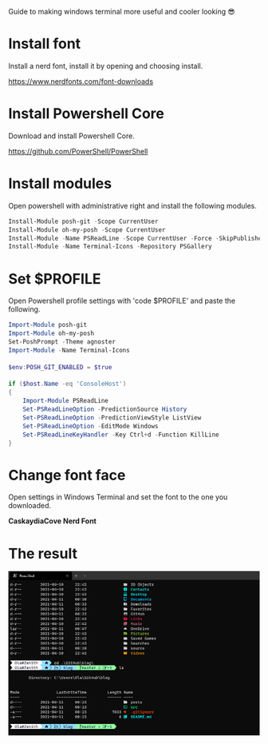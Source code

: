 Guide to making windows terminal more useful and cooler looking 😎

# Install font

Install a nerd font, install it by opening and choosing install.

https://www.nerdfonts.com/font-downloads

# Install Powershell Core

Download and install Powershell Core.

https://github.com/PowerShell/PowerShell

# Install modules

Open powershell with administrative right and install the following modules.

```powershell
Install-Module posh-git -Scope CurrentUser
Install-Module oh-my-posh -Scope CurrentUser
Install-Module -Name PSReadLine -Scope CurrentUser -Force -SkipPublisherCheck
Install-Module -Name Terminal-Icons -Repository PSGallery
```

# Set $PROFILE

Open Powershell profile settings with 'code $PROFILE' and paste the following.

```powershell
Import-Module posh-git
Import-Module oh-my-posh
Set-PoshPrompt -Theme agnoster
Import-Module -Name Terminal-Icons

$env:POSH_GIT_ENABLED = $true

if ($host.Name -eq 'ConsoleHost')
{
    Import-Module PSReadLine
    Set-PSReadLineOption -PredictionSource History
    Set-PSReadLineOption -PredictionViewStyle ListView
    Set-PSReadLineOption -EditMode Windows
    Set-PSReadLineKeyHandler -Key Ctrl+d -Function KillLine
}
```

# Change font face

Open settings in Windows Terminal and set the font to the one you downloaded.

**CaskaydiaCove Nerd Font**

# The result

![alt text](images/result.png "Logo Title Text 1")